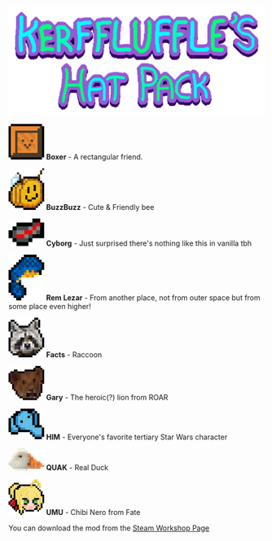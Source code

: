 ![Kerfluffles Hat Pack Banner Image](https://github.com/Nosler/kerfluffle-hat-pack/blob/main/banner.png)

<img alt="Boxer" src="https://github.com/Nosler/kerfluffle-hat-pack/blob/main/Previews/box.png" width="70"> **Boxer** - A rectangular friend.

<img alt="BuzzBuzz" src="https://github.com/Nosler/kerfluffle-hat-pack/blob/main/Previews/bee.png" width="70"> **BuzzBuzz** - Cute & Friendly bee

<img alt="Cyborg" src="https://github.com/Nosler/kerfluffle-hat-pack/blob/main/Previews/cyborg.png" width="70"> **Cyborg** - Just surprised there's nothing like this in vanilla tbh

<img alt="Rem Lezar" src="https://github.com/Nosler/kerfluffle-hat-pack/blob/main/Previews/rem.png" width="70"> **Rem Lezar** - From another place, not from outer space but from some place even higher!

<img alt="Facts" src="https://github.com/Nosler/kerfluffle-hat-pack/blob/main/Previews/facts.png" width="70"> **Facts** - Raccoon

<img alt="Gary" src="https://github.com/Nosler/kerfluffle-hat-pack/blob/main/Previews/gary.png" width="70"> **Gary** - The heroic(?) lion from ROAR

<img alt="HIM" src="https://github.com/Nosler/kerfluffle-hat-pack/blob/main/Previews/HIM.png" width="70"> **HIM** - Everyone's favorite tertiary Star Wars character

<img alt="Quak" src="https://github.com/Nosler/kerfluffle-hat-pack/blob/main/Previews/quak.png" width="70"> **QUAK** - Real Duck

<img alt="umu" src="https://github.com/Nosler/kerfluffle-hat-pack/blob/main/Previews/umu.png" width="70"> **UMU** - Chibi Nero from Fate

You can download the mod from the [Steam Workshop Page](https://steamcommunity.com/sharedfiles/filedetails/?id=2877204259)
